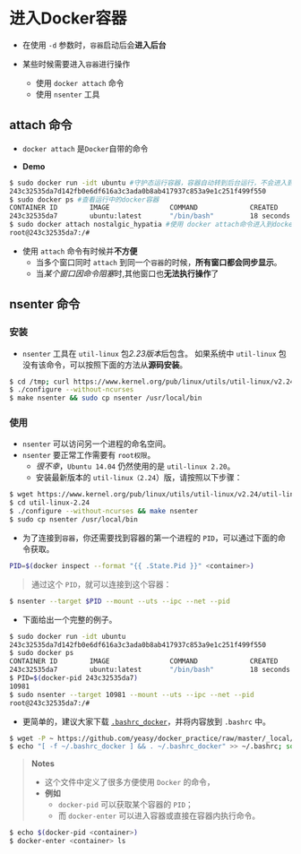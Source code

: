 # 进入Docker容器

- 在使用 `-d` 参数时，`容器`启动后会**进入后台**

- 某些时候需要进入`容器`进行操作
  - 使用 `docker attach` 命令
  - 使用 `nsenter` 工具

## attach 命令
- `docker attach` 是`Docker`自带的命令

- **Demo**

```bash
$ sudo docker run -idt ubuntu #守护态运行容器，容器自动转到后台运行，不会进入到容器中，返回容器id
243c32535da7d142fb0e6df616a3c3ada0b8ab417937c853a9e1c251f499f550
$ sudo docker ps #查看运行中的docker容器
CONTAINER ID        IMAGE               COMMAND             CREATED             STATUS              PORTS               NAMES
243c32535da7        ubuntu:latest       "/bin/bash"         18 seconds ago      Up 17 seconds                           nostalgic_hypatia
$ sudo docker attach nostalgic_hypatia #使用 docker attach命令进入到docker容器中
root@243c32535da7:/#
```

- 使用 `attach` 命令有时候并**不方便**
   - 当多个窗口同时 `attach` 到同一个`容器`的时候，**所有窗口都会同步显示**。
   - 当*某个窗口因命令阻塞*时,其他窗口也**无法执行操作**了

## nsenter 命令

### 安装

- `nsenter` 工具在 `util-linux` 包*2.23版本*后包含。 如果系统中 `util-linux` 包没有该命令，可以按照下面的方法从**源码安装**。
```bash
$ cd /tmp; curl https://www.kernel.org/pub/linux/utils/util-linux/v2.24/util-linux-2.24.tar.gz | tar -zxf-; cd util-linux-2.24;
$ ./configure --without-ncurses
$ make nsenter && sudo cp nsenter /usr/local/bin
```

### 使用

- `nsenter` 可以访问另一个进程的命名空间。
- `nsenter` 要正常工作需要有 `root权限`。 
   - *很不幸*，`Ubuntu 14.04` 仍然使用的是 `util-linux 2.20`。
   - 安装最新版本的 `util-linux（2.24`）版，请按照以下步骤：
```bash
$ wget https://www.kernel.org/pub/linux/utils/util-linux/v2.24/util-linux-2.24.tar.gz; tar xzvf util-linux-2.24.tar.gz
$ cd util-linux-2.24
$ ./configure --without-ncurses && make nsenter
$ sudo cp nsenter /usr/local/bin
```

- 为了连接到`容器`，你还需要找到容器的第一个进程的 `PID`，可以通过下面的命令获取。
```bash
PID=$(docker inspect --format "{{ .State.Pid }}" <container>)
```

> 通过这个 `PID`，就可以连接到这个容器：

```bash
$ nsenter --target $PID --mount --uts --ipc --net --pid
```

- 下面给出一个完整的例子。

```bash
$ sudo docker run -idt ubuntu
243c32535da7d142fb0e6df616a3c3ada0b8ab417937c853a9e1c251f499f550
$ sudo docker ps
CONTAINER ID        IMAGE               COMMAND             CREATED             STATUS              PORTS               NAMES
243c32535da7        ubuntu:latest       "/bin/bash"         18 seconds ago      Up 17 seconds                           nostalgic_hypatia
$ PID=$(docker-pid 243c32535da7)
10981
$ sudo nsenter --target 10981 --mount --uts --ipc --net --pid
root@243c32535da7:/#
```

- 更简单的，建议大家下载 [`.bashrc_docker`](https://raw.githubusercontent.com/yeasy/docker_practice/master/_local/.bashrc_docker)，并将内容放到 `.bashrc` 中。

```bash
$ wget -P ~ https://github.com/yeasy/docker_practice/raw/master/_local/.bashrc_docker;
$ echo "[ -f ~/.bashrc_docker ] && . ~/.bashrc_docker" >> ~/.bashrc; source ~/.bashrc
```
> **Notes**  
> - 这个文件中定义了很多方便使用 `Docker` 的命令，
> - **例如**  
>   - `docker-pid` 可以获取某个容器的 `PID`；
>    - 而 `docker-enter` 可以进入容器或直接在容器内执行命令。

```bash
$ echo $(docker-pid <container>)
$ docker-enter <container> ls
```